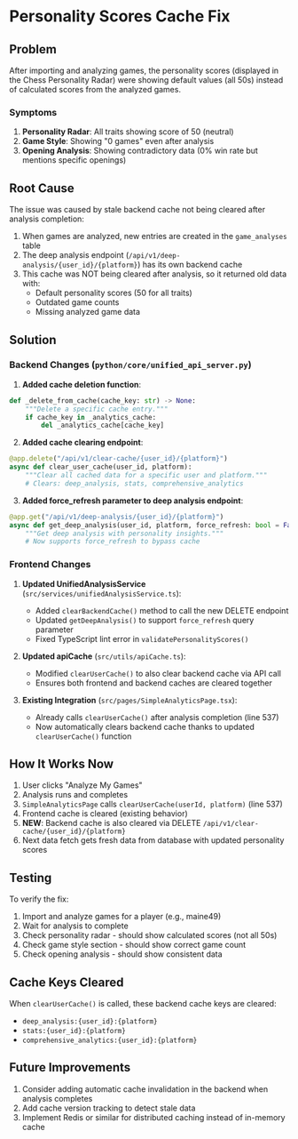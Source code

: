 # Personality Scores Cache Fix

## Problem

After importing and analyzing games, the personality scores (displayed in the Chess Personality Radar) were showing default values (all 50s) instead of calculated scores from the analyzed games.

### Symptoms

1. **Personality Radar**: All traits showing score of 50 (neutral)
2. **Game Style**: Showing "0 games" even after analysis
3. **Opening Analysis**: Showing contradictory data (0% win rate but mentions specific openings)

## Root Cause

The issue was caused by stale backend cache not being cleared after analysis completion:

1. When games are analyzed, new entries are created in the `game_analyses` table
2. The deep analysis endpoint (`/api/v1/deep-analysis/{user_id}/{platform}`) has its own backend cache
3. This cache was NOT being cleared after analysis, so it returned old data with:
   - Default personality scores (50 for all traits)
   - Outdated game counts
   - Missing analyzed game data

## Solution

### Backend Changes (`python/core/unified_api_server.py`)

1. **Added cache deletion function**:
```python
def _delete_from_cache(cache_key: str) -> None:
    """Delete a specific cache entry."""
    if cache_key in _analytics_cache:
        del _analytics_cache[cache_key]
```

2. **Added cache clearing endpoint**:
```python
@app.delete("/api/v1/clear-cache/{user_id}/{platform}")
async def clear_user_cache(user_id, platform):
    """Clear all cached data for a specific user and platform."""
    # Clears: deep_analysis, stats, comprehensive_analytics
```

3. **Added force_refresh parameter to deep analysis endpoint**:
```python
@app.get("/api/v1/deep-analysis/{user_id}/{platform}")
async def get_deep_analysis(user_id, platform, force_refresh: bool = False):
    """Get deep analysis with personality insights."""
    # Now supports force_refresh to bypass cache
```

### Frontend Changes

1. **Updated UnifiedAnalysisService** (`src/services/unifiedAnalysisService.ts`):
   - Added `clearBackendCache()` method to call the new DELETE endpoint
   - Updated `getDeepAnalysis()` to support `force_refresh` query parameter
   - Fixed TypeScript lint error in `validatePersonalityScores()`

2. **Updated apiCache** (`src/utils/apiCache.ts`):
   - Modified `clearUserCache()` to also clear backend cache via API call
   - Ensures both frontend and backend caches are cleared together

3. **Existing Integration** (`src/pages/SimpleAnalyticsPage.tsx`):
   - Already calls `clearUserCache()` after analysis completion (line 537)
   - Now automatically clears backend cache thanks to updated `clearUserCache()` function

## How It Works Now

1. User clicks "Analyze My Games"
2. Analysis runs and completes
3. `SimpleAnalyticsPage` calls `clearUserCache(userId, platform)` (line 537)
4. Frontend cache is cleared (existing behavior)
5. **NEW**: Backend cache is also cleared via DELETE `/api/v1/clear-cache/{user_id}/{platform}`
6. Next data fetch gets fresh data from database with updated personality scores

## Testing

To verify the fix:

1. Import and analyze games for a player (e.g., maine49)
2. Wait for analysis to complete
3. Check personality radar - should show calculated scores (not all 50s)
4. Check game style section - should show correct game count
5. Check opening analysis - should show consistent data

## Cache Keys Cleared

When `clearUserCache()` is called, these backend cache keys are cleared:
- `deep_analysis:{user_id}:{platform}`
- `stats:{user_id}:{platform}`
- `comprehensive_analytics:{user_id}:{platform}`

## Future Improvements

1. Consider adding automatic cache invalidation in the backend when analysis completes
2. Add cache version tracking to detect stale data
3. Implement Redis or similar for distributed caching instead of in-memory cache
